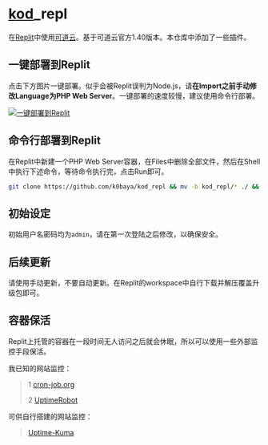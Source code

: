 # [kod](https://github.com/kalcaddle/kodbox)_repl

在[Replit](https://replit.com/)中使用[可道云](https://kodcloud.com/)。基于可道云官方1.40版本。本仓库中添加了一些插件。

## 一键部署到Replit

点击下方图片一键部署。似乎会被Replit误判为Node.js，请**在Import之前手动修改Language为PHP Web Server**。一键部署的速度较慢，建议使用命令行部署。

[![一键部署到Replit](https://upload.wikimedia.org/wikipedia/commons/thumb/7/78/New_Replit_Logo.svg/330px-New_Replit_Logo.svg.png)](https://replit.com/github/k0baya/kod_repl)

## 命令行部署到Replit

在Replit中新建一个PHP Web Server容器，在Files中删除全部文件，然后在Shell中执行下述命令，等待命令执行完，点击Run即可。

```bash
git clone https://github.com/k0baya/kod_repl && mv -b kod_repl/* ./ && mv -b kod_repl/.[^.]* ./ && rm -rf *~ && rm -rf kod_repl
```

## 初始设定

初始用户名密码均为`admin`，请在第一次登陆之后修改，以确保安全。

## 后续更新

请使用手动更新，不要自动更新。在Replit的workspace中自行下载并解压覆盖升级包即可。

## 容器保活

Replit上托管的容器在一段时间无人访问之后就会休眠，所以可以使用一些外部监控手段保活。

我已知的网站监控：

>1 [cron-job.org](https://console.cron-job.org)
>
>2 [UptimeRobot](https://uptimerobot.com/)

可供自行搭建的网站监控：

>[Uptime-Kuma](https://github.com/louislam/uptime-kuma)
